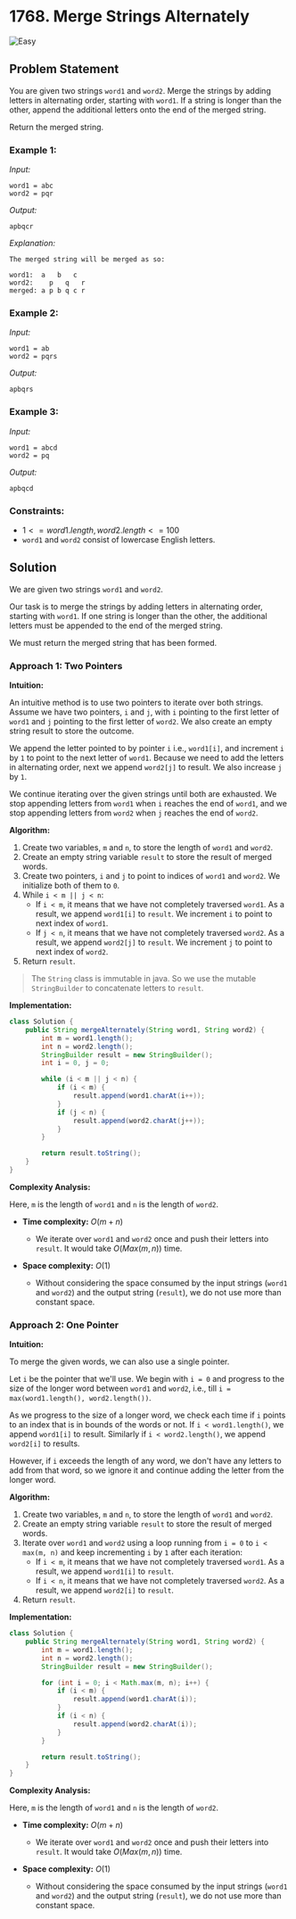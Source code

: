 # 1768. Merge Strings Alternately

![Easy](https://img.shields.io/badge/Easy-green)

## Problem Statement

You are given two strings `word1` and `word2`. Merge the strings by adding letters in alternating order, starting with `word1`. If a string is longer than the other, append the additional letters onto the end of the merged string.

Return the merged string.

### Example 1:
*Input:*
```
word1 = abc
word2 = pqr
```
*Output:*
```
apbqcr
```
*Explanation:*
```
The merged string will be merged as so:

word1:  a   b   c
word2:    p   q   r
merged: a p b q c r
```
### Example 2:
*Input:*
```
word1 = ab
word2 = pqrs
```
*Output:*
```
apbqrs
```
### Example 3:
*Input:*
```
word1 = abcd
word2 = pq
```
*Output:*
```
apbqcd
```

### Constraints:

- $1 <= word1.length, word2.length <= 100$
- `word1` and `word2` consist of lowercase English letters.

## Solution

We are given two strings `word1` and `word2`.

Our task is to merge the strings by adding letters in alternating order, starting with `word1`. If one string is longer than the other, the additional letters must be appended to the end of the merged string.

We must return the merged string that has been formed.

### Approach 1: Two Pointers

**Intuition:**

An intuitive method is to use two pointers to iterate over both strings. Assume we have two pointers, `i` and `j`, with `i` pointing to the first letter of `word1` and `j` pointing to the first letter of `word2`. We also create an empty string result to store the outcome.

We append the letter pointed to by pointer `i` i.e., `word1[i]`, and increment `i` by `1` to point to the next letter of `word1`. Because we need to add the letters in alternating order, next we append `word2[j]` to result. We also increase `j` by `1`.

We continue iterating over the given strings until both are exhausted. We stop appending letters from `word1` when `i` reaches the end of `word1`, and we stop appending letters from `word2` when `j` reaches the end of `word2`.

**Algorithm:**
1. Create two variables, `m` and `n`, to store the length of `word1` and `word2`.
1. Create an empty string variable `result` to store the result of merged words.
1. Create two pointers, `i` and `j` to point to indices of `word1` and `word2`. We initialize both of them to `0`.
1. While `i < m || j < n`:
    - If `i < m`, it means that we have not completely traversed `word1`. As a result, we append `word1[i]` to `result`. We increment `i` to point to next index of `word1`.
    - If `j < n`, it means that we have not completely traversed `word2`. As a result, we append `word2[j]` to `result`. We increment `j` to point to next index of `word2`.
1. Return `result`.

> The `String` class is immutable in java. So we use the mutable `StringBuilder` to concatenate letters to `result`.

**Implementation:**

```java
class Solution {
    public String mergeAlternately(String word1, String word2) {
        int m = word1.length();
        int n = word2.length();
        StringBuilder result = new StringBuilder();
        int i = 0, j = 0;

        while (i < m || j < n) {
            if (i < m) {
                result.append(word1.charAt(i++));
            }
            if (j < n) {
                result.append(word2.charAt(j++));
            }
        }

        return result.toString();
    }
}
```

**Complexity Analysis:**

Here, `m` is the length of `word1` and `n` is the length of `word2`.

- **Time complexity:** $O(m+n)$
    - We iterate over `word1` and `word2` once and push their letters into `result`. It would take $O(Max(m, n))$ time.

- **Space complexity:** $O(1)$
    - Without considering the space consumed by the input strings (`word1` and `word2`) and the output string (`result`), we do not use more than constant space.

### Approach 2: One Pointer

**Intuition:**

To merge the given words, we can also use a single pointer.

Let `i` be the pointer that we'll use. We begin with `i = 0` and progress to the size of the longer word between `word1` and `word2`, i.e., till `i = max(word1.length(), word2.length())`.

As we progress to the size of a longer word, we check each time if `i` points to an index that is in bounds of the words or not. If `i < word1.length()`, we append `word1[i]` to result. Similarly if `i < word2.length()`, we append `word2[i]` to results.

However, if `i` exceeds the length of any word, we don't have any letters to add from that word, so we ignore it and continue adding the letter from the longer word.

**Algorithm:**
1. Create two variables, `m` and `n`, to store the length of `word1` and `word2`.
1. Create an empty string variable `result` to store the result of merged words.
1. Iterate over `word1` and `word2` using a loop running from `i = 0` to `i < max(m, n)` and keep incrementing `i` by `1` after each iteration:
    - If `i < m`, it means that we have not completely traversed `word1`. As a result, we append `word1[i]` to `result`.
    - If `i < n`, it means that we have not completely traversed `word2`. As a result, we append `word2[i]` to `result`.
1. Return `result`.

**Implementation:**

```java
class Solution {
    public String mergeAlternately(String word1, String word2) {
        int m = word1.length();
        int n = word2.length();
        StringBuilder result = new StringBuilder();

        for (int i = 0; i < Math.max(m, n); i++) {
            if (i < m) {
                result.append(word1.charAt(i));
            }
            if (i < n) {
                result.append(word2.charAt(i));
            }
        }

        return result.toString();
    }
}
```

**Complexity Analysis:**

Here, `m` is the length of `word1` and `n` is the length of `word2`.

- **Time complexity:** $O(m+n)$
    - We iterate over `word1` and `word2` once and push their letters into `result`. It would take $O(Max(m, n))$ time.

- **Space complexity:** $O(1)$
    - Without considering the space consumed by the input strings (`word1` and `word2`) and the output string (`result`), we do not use more than constant space.

